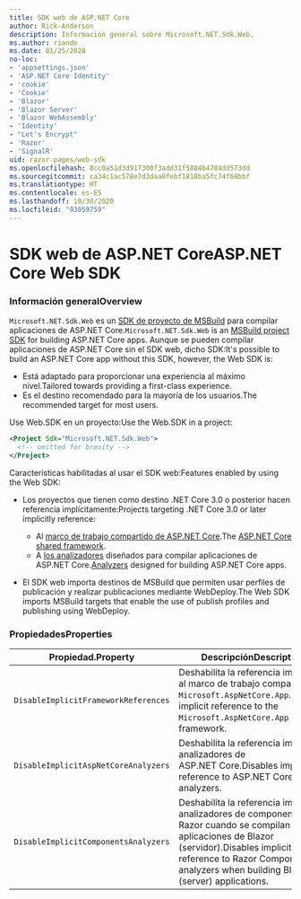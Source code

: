 ```yaml
---
title: SDK web de ASP.NET Core
author: Rick-Anderson
description: Información general sobre Microsoft.NET.Sdk.Web.
ms.author: riande
ms.date: 01/25/2020
no-loc:
- 'appsettings.json'
- 'ASP.NET Core Identity'
- 'cookie'
- 'Cookie'
- 'Blazor'
- 'Blazor Server'
- 'Blazor WebAssembly'
- 'Identity'
- "Let's Encrypt"
- 'Razor'
- 'SignalR'
uid: razor-pages/web-sdk
ms.openlocfilehash: 8cc0a51d3d917300f3add31f5884b4784dd573dd
ms.sourcegitcommit: ca34c1ac578e7d3daa0febf1810ba5fc74f60bbf
ms.translationtype: HT
ms.contentlocale: es-ES
ms.lasthandoff: 10/30/2020
ms.locfileid: "93059759"
---
```

# <a name="aspnet-core-web-sdk"></a><span data-ttu-id="4defb-103">SDK web de ASP.NET Core</span><span class="sxs-lookup"><span data-stu-id="4defb-103">ASP.NET Core Web SDK</span></span>

### <a name="overview"></a><span data-ttu-id="4defb-104">Información general</span><span class="sxs-lookup"><span data-stu-id="4defb-104">Overview</span></span>

<span data-ttu-id="4defb-105">`Microsoft.NET.Sdk.Web` es un [SDK de proyecto de MSBuild](/visualstudio/msbuild/how-to-use-project-sdk) para compilar aplicaciones de ASP.NET Core.</span><span class="sxs-lookup"><span data-stu-id="4defb-105">`Microsoft.NET.Sdk.Web` is an [MSBuild project SDK](/visualstudio/msbuild/how-to-use-project-sdk) for building ASP.NET Core apps.</span></span> <span data-ttu-id="4defb-106">Aunque se pueden compilar aplicaciones de ASP.NET Core sin el SDK web, dicho SDK:</span><span class="sxs-lookup"><span data-stu-id="4defb-106">It's possible to build an ASP.NET Core app without this SDK, however, the Web SDK is:</span></span>

* <span data-ttu-id="4defb-107">Está adaptado para proporcionar una experiencia al máximo nivel.</span><span class="sxs-lookup"><span data-stu-id="4defb-107">Tailored towards providing a first-class experience.</span></span>
* <span data-ttu-id="4defb-108">Es el destino recomendado para la mayoría de los usuarios.</span><span class="sxs-lookup"><span data-stu-id="4defb-108">The recommended target for most users.</span></span>

<span data-ttu-id="4defb-109">Use Web.SDK en un proyecto:</span><span class="sxs-lookup"><span data-stu-id="4defb-109">Use the Web.SDK in a project:</span></span>

  ```xml
  <Project Sdk="Microsoft.NET.Sdk.Web">
    <!-- omitted for brevity -->
  </Project>
  ```

<span data-ttu-id="4defb-110">Características habilitadas al usar el SDK web:</span><span class="sxs-lookup"><span data-stu-id="4defb-110">Features enabled by using the Web SDK:</span></span>

* <span data-ttu-id="4defb-111">Los proyectos que tienen como destino .NET Core 3.0 o posterior hacen referencia implícitamente:</span><span class="sxs-lookup"><span data-stu-id="4defb-111">Projects targeting .NET Core 3.0 or later implicitly reference:</span></span>

  * <span data-ttu-id="4defb-112">Al [marco de trabajo compartido de ASP.NET Core](xref:fundamentals/metapackage-app).</span><span class="sxs-lookup"><span data-stu-id="4defb-112">The [ASP.NET Core shared framework](xref:fundamentals/metapackage-app).</span></span>
  * <span data-ttu-id="4defb-113">A [los analizadores](/visualstudio/extensibility/getting-started-with-roslyn-analyzers) diseñados para compilar aplicaciones de ASP.NET Core.</span><span class="sxs-lookup"><span data-stu-id="4defb-113">[Analyzers](/visualstudio/extensibility/getting-started-with-roslyn-analyzers) designed for building ASP.NET Core apps.</span></span>
* <span data-ttu-id="4defb-114">El SDK web importa destinos de MSBuild que permiten usar perfiles de publicación y realizar publicaciones mediante WebDeploy.</span><span class="sxs-lookup"><span data-stu-id="4defb-114">The Web SDK imports MSBuild targets that enable the use of publish profiles and publishing using WebDeploy.</span></span>

### <a name="properties"></a><span data-ttu-id="4defb-115">Propiedades</span><span class="sxs-lookup"><span data-stu-id="4defb-115">Properties</span></span>

| <span data-ttu-id="4defb-116">Propiedad.</span><span class="sxs-lookup"><span data-stu-id="4defb-116">Property</span></span> | <span data-ttu-id="4defb-117">Descripción</span><span class="sxs-lookup"><span data-stu-id="4defb-117">Description</span></span> |
| -------- | ----------- |
| `DisableImplicitFrameworkReferences` | <span data-ttu-id="4defb-118">Deshabilita la referencia implícita al marco de trabajo compartido `Microsoft.AspNetCore.App`.</span><span class="sxs-lookup"><span data-stu-id="4defb-118">Disables implicit reference to the `Microsoft.AspNetCore.App` shared framework.</span></span> |
| `DisableImplicitAspNetCoreAnalyzers` | <span data-ttu-id="4defb-119">Deshabilita la referencia implícita a analizadores de ASP.NET Core.</span><span class="sxs-lookup"><span data-stu-id="4defb-119">Disables implicit reference to ASP.NET Core analyzers.</span></span> |
| `DisableImplicitComponentsAnalyzers` | <span data-ttu-id="4defb-120">Deshabilita la referencia implícita a analizadores de componentes de Razor cuando se compilan aplicaciones de Blazor (servidor).</span><span class="sxs-lookup"><span data-stu-id="4defb-120">Disables implicit reference to Razor Components analyzers when building Blazor (server) applications.</span></span> |